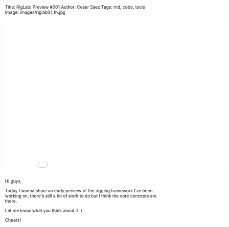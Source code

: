 Title: RigLab: Preview #001
Author: Cesar Saez
Tags: rnd, code, tools
Image: images/riglab01_th.jpg

<div class="flex-video widescreen">
    <iframe src="//player.vimeo.com/video/59434478?title=0&amp;byline=0&amp;portrait=0" width="900" height="506" frameborder="0" webkitallowfullscreen mozallowfullscreen allowfullscreen></iframe>
</div>

Hi guys,

Today I wanna share an early preview of the rigging framework I've been
working on, there's still a lot of work to do but I think the core
concepts are there.

Let me know what you think about it :)

Cheers!
